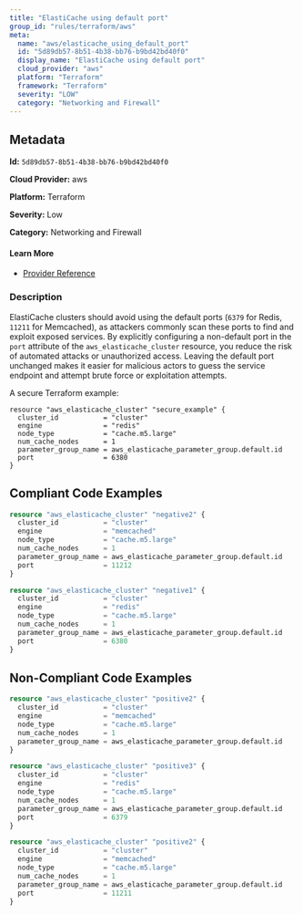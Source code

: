 ```yaml
---
title: "ElastiCache using default port"
group_id: "rules/terraform/aws"
meta:
  name: "aws/elasticache_using_default_port"
  id: "5d89db57-8b51-4b38-bb76-b9bd42bd40f0"
  display_name: "ElastiCache using default port"
  cloud_provider: "aws"
  platform: "Terraform"
  framework: "Terraform"
  severity: "LOW"
  category: "Networking and Firewall"
---
```

## Metadata

**Id:** `5d89db57-8b51-4b38-bb76-b9bd42bd40f0`

**Cloud Provider:** aws

**Platform:** Terraform

**Severity:** Low

**Category:** Networking and Firewall

#### Learn More

 - [Provider Reference](https://registry.terraform.io/providers/hashicorp/aws/latest/docs/resources/elasticache_cluster#port)

### Description

 ElastiCache clusters should avoid using the default ports (`6379` for Redis, `11211` for Memcached), as attackers commonly scan these ports to find and exploit exposed services. By explicitly configuring a non-default port in the `port` attribute of the `aws_elasticache_cluster` resource, you reduce the risk of automated attacks or unauthorized access. Leaving the default port unchanged makes it easier for malicious actors to guess the service endpoint and attempt brute force or exploitation attempts.

A secure Terraform example:

```
resource "aws_elasticache_cluster" "secure_example" {
  cluster_id           = "cluster"
  engine               = "redis"
  node_type            = "cache.m5.large"
  num_cache_nodes      = 1
  parameter_group_name = aws_elasticache_parameter_group.default.id
  port                 = 6380
}
```


## Compliant Code Examples
```terraform
resource "aws_elasticache_cluster" "negative2" {
  cluster_id           = "cluster"
  engine               = "memcached"
  node_type            = "cache.m5.large"
  num_cache_nodes      = 1
  parameter_group_name = aws_elasticache_parameter_group.default.id
  port                 = 11212
}

```

```terraform
resource "aws_elasticache_cluster" "negative1" {
  cluster_id           = "cluster"
  engine               = "redis"
  node_type            = "cache.m5.large"
  num_cache_nodes      = 1
  parameter_group_name = aws_elasticache_parameter_group.default.id
  port                 = 6380
}

```
## Non-Compliant Code Examples
```terraform
resource "aws_elasticache_cluster" "positive2" {
  cluster_id           = "cluster"
  engine               = "memcached"
  node_type            = "cache.m5.large"
  num_cache_nodes      = 1
  parameter_group_name = aws_elasticache_parameter_group.default.id
}

```

```terraform
resource "aws_elasticache_cluster" "positive3" {
  cluster_id           = "cluster"
  engine               = "redis"
  node_type            = "cache.m5.large"
  num_cache_nodes      = 1
  parameter_group_name = aws_elasticache_parameter_group.default.id
  port                 = 6379
}

```

```terraform
resource "aws_elasticache_cluster" "positive2" {
  cluster_id           = "cluster"
  engine               = "memcached"
  node_type            = "cache.m5.large"
  num_cache_nodes      = 1
  parameter_group_name = aws_elasticache_parameter_group.default.id
  port                 = 11211
}

```